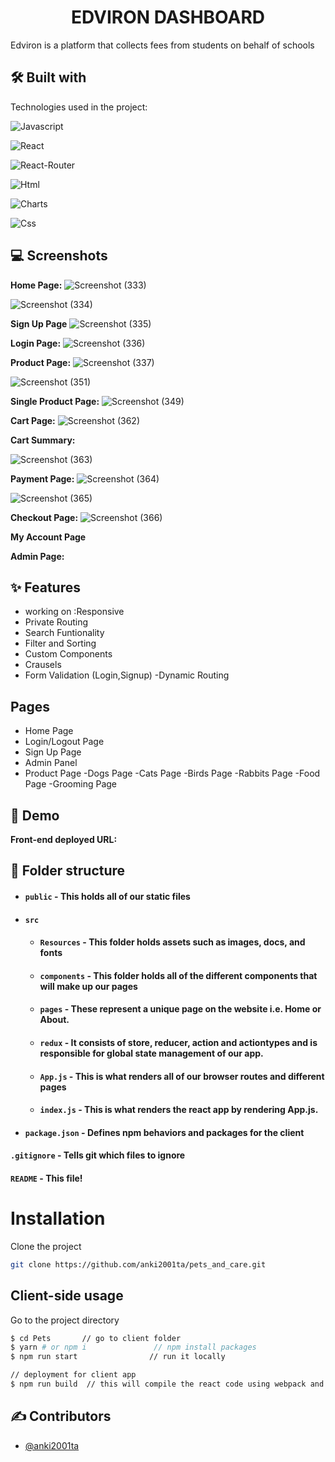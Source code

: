 <h1 align="center" id="title">
 EDVIRON DASHBOARD
</h1>

Edviron is a platform that collects fees from students on behalf of schools

## 🛠 Built with 

Technologies used in the project:

![Javascript](https://img.shields.io/badge/JavaScript-323330?style=for-the-badge&amp;logo=javascript&amp;logoColor=F7DF1E)

![React](https://img.shields.io/badge/React-20232A?style=for-the-badge&amp;logo=react&amp;logoColor=61DAFB)

![React-Router](https://img.shields.io/badge/React_Router-CA4245?style=for-the-badge&amp;logo=react-router&amp;logoColor=white)

![Html](https://img.shields.io/badge/Html-F24E1E?style=for-the-badge&logo=html&logoColor=white)

![Charts](https://img.shields.io/badge/Charts-323330?style=for-the-badge&amp;logo=chart&amp;logoColor=F7DF1E)

![Css](https://img.shields.io/badge/Css-20232A?style=for-the-badge&amp;logo=css&amp;logoColor=white)







## 💻 Screenshots

**Home Page:**
![Screenshot (333)](https://user-images.githubusercontent.com/107462155/219293716-5413accb-2cfa-4145-b912-e825e9570307.png)

![Screenshot (334)](https://user-images.githubusercontent.com/107462155/219294022-a285cebd-0dca-48f5-9121-119ba8e72c9a.png)


**Sign Up Page**
![Screenshot (335)](https://user-images.githubusercontent.com/107462155/219295850-1ef5c20d-380d-469f-be40-aa8be2b8bbc2.png)

**Login Page:**
![Screenshot (336)](https://user-images.githubusercontent.com/107462155/219295866-7b70d844-c5b3-4cf3-a473-df58533cc36b.png)

**Product Page:**
![Screenshot (337)](https://user-images.githubusercontent.com/107462155/219299000-89331138-91fa-4184-9653-dfb752378c9a.png)

![Screenshot (351)](https://user-images.githubusercontent.com/107462155/220111009-3e8a0ba2-c15b-41d1-95e8-47227fe0c841.png)

**Single Product Page:**
![Screenshot (349)](https://user-images.githubusercontent.com/107462155/220111095-769d19f2-bf8b-41f3-936f-458c667b67b1.png)

**Cart Page:**
![Screenshot (362)](https://user-images.githubusercontent.com/107462155/221266676-a8126714-36ef-4509-baa7-b50e8c2dc260.png)

**Cart Summary:**

![Screenshot (363)](https://user-images.githubusercontent.com/107462155/221266917-66c02f16-53cd-476a-a899-3fce3c58ae06.png)

**Payment Page:**
![Screenshot (364)](https://user-images.githubusercontent.com/107462155/221267084-156fa59f-a4c9-446f-899d-6b9e670e2d68.png)

![Screenshot (365)](https://user-images.githubusercontent.com/107462155/221267464-ecf3eda3-89e9-40e6-9143-92387f43a98b.png)

**Checkout Page:**
![Screenshot (366)](https://user-images.githubusercontent.com/107462155/221267498-5ca24947-1d8a-4795-a41b-fa663973f2ce.png)


**My Account Page**





**Admin Page:**




## ✨ Features 

- working on :Responsive
- Private Routing
- Search Funtionality
- Filter and Sorting
- Custom Components
- Crausels
- Form Validation (Login,Signup)
-Dynamic Routing


## Pages

- Home Page
- Login/Logout Page
- Sign Up Page
- Admin Panel 
- Product Page
    -Dogs Page
    -Cats Page
    -Birds Page
    -Rabbits Page
    -Food Page
    -Grooming Page



## 🚀 Demo

**Front-end deployed URL:**




##  📁 Folder structure
- #### `public` - This holds all of our static files
- #### `src`
    - #### `Resources` - This folder holds assets such as images, docs, and fonts
    - #### `components` - This folder holds all of the different components that will make up our pages
    - #### `pages` - These represent a unique page on the website i.e. Home or About. 
    - #### `redux` - It consists of store, reducer, action and actiontypes and is responsible for global state management of our app.
    - #### `App.js` - This is what renders all of our browser routes and different pages
    - #### `index.js` - This is what renders the react app by rendering App.js.
- #### `package.json` - Defines npm behaviors and packages for the client

#### `.gitignore` - Tells git which files to ignore
#### `README` - This file!

# Installation

Clone the project
```bash
git clone https://github.com/anki2001ta/pets_and_care.git
```
## Client-side usage

Go to the project directory

```bash
$ cd Pets       // go to client folder
$ yarn # or npm i               // npm install packages
$ npm run start                // run it locally

// deployment for client app
$ npm run build  // this will compile the react code using webpack and generate a folder called docs in the root level
````  

## ✍ Contributors
- [@anki2001ta](https://github.com/anki2001ta)

##




